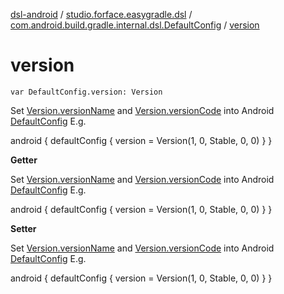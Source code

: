 [dsl-android](../../index.md) / [studio.forface.easygradle.dsl](../index.md) / [com.android.build.gradle.internal.dsl.DefaultConfig](index.md) / [version](./version.md)

# version

`var DefaultConfig.version: Version`

Set [Version.versionName](#) and [Version.versionCode](#) into Android [DefaultConfig](#)
E.g.

android {
defaultConfig {
version = Version(1, 0, Stable, 0, 0)
}
}

**Getter**

Set [Version.versionName](#) and [Version.versionCode](#) into Android [DefaultConfig](#)
E.g.

android {
defaultConfig {
version = Version(1, 0, Stable, 0, 0)
}
}

**Setter**

Set [Version.versionName](#) and [Version.versionCode](#) into Android [DefaultConfig](#)
E.g.

android {
defaultConfig {
version = Version(1, 0, Stable, 0, 0)
}
}

